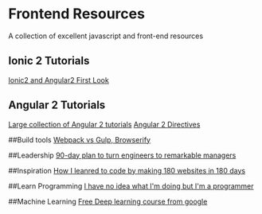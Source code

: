 # Frontend Resources
A collection of excellent javascript and front-end resources

## Ionic 2 Tutorials
[Ionic2 and Angular2 First Look](http://www.joshmorony.com/ionic-2-first-look-series-new-angular-2-concepts-syntax/)

## Angular 2 Tutorials
[Large collection of Angular 2 tutorials](https://github.com/timjacobi/angular2-education)
[Angular 2 Directives](http://angular-tips.com/blog/2015/09/migrating-directives-to-angular-2/)

##Build tools
[Webpack vs Gulp, Browserify](https://medium.com/@housecor/browserify-vs-webpack-b3d7ca08a0a9#.fj2hz73qe)

##Leadership
[90-day plan to turn engineers to remarkable managers](http://firstround.com/review/this-90-day-plan-turns-engineers-into-remarkable-managers/)

##Inspiration
[How I leanred to code by making 180 websites in 180 days](https://www.youtube.com/watch?v=QaSbL4sRff8)

##Learn Programming
[I have no idea what I'm doing but I'm a programmer](https://blog.lelonek.me/i-have-no-idea-what-i-m-doing-but-i-m-a-programmer-d263dbcd024f#.24dy5cujs)

##Machine Learning
[Free Deep learning course from google](https://www.udacity.com/course/deep-learning--ud730)





